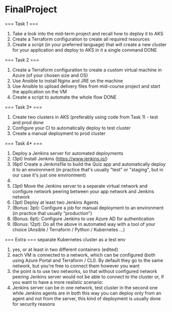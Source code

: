 # FinalProject
=== Task 1 ===
1. Take a look into the mid-term project and recall how to deploy it to AKS
2. Create a Terraform configuration to create all required resources
3. Create a script (in your preferred language) that will create a new cluster for your application and deploy to AKS in it a single command
DONE

=== Task 2 ===
1. Create a Terraform configuration to create a custom virtual machine in Azure (of your chosen size and OS)
2. Use Ansible to install Nginx and JRE on the machine
3. Use Ansible to upload delivery files from mid-course project and start the application on the VM
4. Create a script to automate the whole flow
DONE

=== Task 3* ===
1. Create two clusters in AKS (preferably using code from Task 1) - test and prod done
2. Configure your CI to automatically deploy to test cluster
3. Create a manual deployment to prod cluster 


=== Task 4* ===
1.  Deploy a Jenkins server for automated deployments
2.  (3pt) Install Jenkins (https://www.jenkins.io/) 
3.  (6pt) Create a Jenkinsfile to build the Quiz app and automatically deploy it to an environment (in practice that's usually "test" or "staging", but in our case it's just one environment)
4.  
5.  (3pt) Move the Jenkins server to a separate virtual network and configure network peering between your app network and Jenkins network
6.  (3pt) Deploy at least two Jenkins Agents
7.  (Bonus: 3pt): Configure a job for manual deployment to an environment (in practice that usually "production")
8.  (Bonus: 6pt): Configure Jenkins to use Azure AD for authentication
9.  (Bonus: 12pt): Do all the above in automated way with a tool of your choice (Ansible / Terraform / Python / Kubernetes ...)

=== Extra ===
separate Kubernetes cluster as a test env
1. yes, or at least in two different containers (edited) 
2. each VM is connected to a network, which can be configured (both using Azure Portal and Terraform / CLI). By default they go to the same network, but you're free to connect them however you want
3.  the point is to use two networks, so that without configured network peering Jenkins server would not be able to connect to the cluster or, if you want to have a more realistic scenario:
4.  Jenkins server can be in one network, test cluster in the second one while Jenkins agents are in both this way you can deploy only from an agent and not from the server, this kind of deployment is usually done for security reasons
